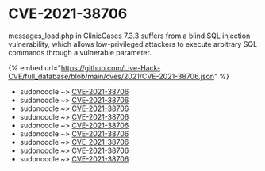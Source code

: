 # CVE-2021-38706

messages_load.php in ClinicCases 7.3.3 suffers from a blind SQL injection vulnerability, which allows low-privileged attackers to execute arbitrary SQL commands through a vulnerable parameter.

{% embed url="https://github.com/Live-Hack-CVE/full_database/blob/main/cves/2021/CVE-2021-38706.json" %}


* sudonoodle ~> [CVE-2021-38706](https://www.alice-snow.ru/2021/database/cve-2021-38706/cve-2021-38706-sudonoodle)
* sudonoodle ~> [CVE-2021-38706](https://www.alice-snow.ru/2021/database/cve-2021-38706/cve-2021-38706-sudonoodle)
* sudonoodle ~> [CVE-2021-38706](https://www.alice-snow.ru/2021/database/cve-2021-38706/cve-2021-38706-sudonoodle)
* sudonoodle ~> [CVE-2021-38706](https://www.alice-snow.ru/2021/database/cve-2021-38706/cve-2021-38706-sudonoodle)
* sudonoodle ~> [CVE-2021-38706](https://www.alice-snow.ru/2021/database/cve-2021-38706/cve-2021-38706-sudonoodle)
* sudonoodle ~> [CVE-2021-38706](https://www.alice-snow.ru/2021/database/cve-2021-38706/cve-2021-38706-sudonoodle)
* sudonoodle ~> [CVE-2021-38706](https://www.alice-snow.ru/2021/database/cve-2021-38706/cve-2021-38706-sudonoodle)
* sudonoodle ~> [CVE-2021-38706](https://www.alice-snow.ru/2021/database/cve-2021-38706/cve-2021-38706-sudonoodle)
* sudonoodle ~> [CVE-2021-38706](https://www.alice-snow.ru/2021/database/cve-2021-38706/cve-2021-38706-sudonoodle)